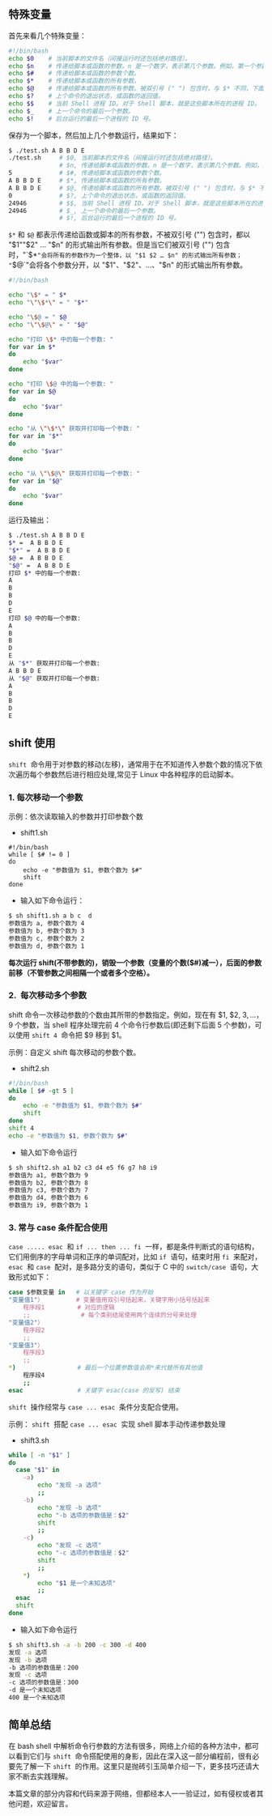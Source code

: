 ## 特殊变量

首先来看几个特殊变量：

```bash
#!/bin/bash
echo $0    # 当前脚本的文件名（间接运行时还包括绝对路径）。
echo $n    # 传递给脚本或函数的参数。n 是一个数字，表示第几个参数。例如，第一个参数是 $1 。
echo $#    # 传递给脚本或函数的参数个数。
echo $*    # 传递给脚本或函数的所有参数。
echo $@    # 传递给脚本或函数的所有参数。被双引号 (" ") 包含时，与 $* 不同，下面将会讲到。
echo $?    # 上个命令的退出状态，或函数的返回值。
echo $$    # 当前 Shell 进程 ID。对于 Shell 脚本，就是这些脚本所在的进程 ID。
echo $_    # 上一个命令的最后一个参数。
echo $!    # 后台运行的最后一个进程的 ID 号。
```

保存为一个脚本，然后加上几个参数运行，结果如下：

```bash
$ ./test.sh A B B D E
./test.sh     # $0, 当前脚本的文件名（间接运行时还包括绝对路径）。
              # $n, 传递给脚本或函数的参数。n 是一个数字，表示第几个参数。例如，第一个参数是 $1。
5             # $#, 传递给脚本或函数的参数个数。
A B B D E     # $*, 传递给脚本或函数的所有参数。
A B B D E     # $@, 传递给脚本或函数的所有参数。被双引号 (" ") 包含时，与 $* 不同，下面将会讲到。
0             # $?, 上个命令的退出状态，或函数的返回值。
24946         # $$, 当前 Shell 进程 ID。对于 Shell 脚本，就是这些脚本所在的进程 ID。
24946         # $_, 上一个命令的最后一个参数。
              # $!, 后台运行的最后一个进程的 ID 号。
```

`$*` 和 `$@` 都表示传递给函数或脚本的所有参数，不被双引号 ("") 包含时，都以 "$1""$2" … "$n" 的形式输出所有参数。但是当它们被双引号 ("") 包含时，"`$*`"会将所有的参数作为一个整体，以 "$1 $2 … $n" 的形式输出所有参数； "`$@`"会将各个参数分开，以 "$1"、"$2"、…、"$n" 的形式输出所有参数。

```bash
#!/bin/bash

echo "\$* = " $*
echo "\"\$*\" = " "$*"

echo "\$@ = " $@
echo "\"\$@\" = " "$@"

echo "打印 \$* 中的每一个参数: "
for var in $*
do
    echo "$var"
done

echo "打印 \$@ 中的每一个参数: "
for var in $@
do
    echo "$var"
done

echo "从 \"\$*\" 获取并打印每一个参数: "
for var in "$*"
do
    echo "$var"
done

echo "从 \"\$@\" 获取并打印每一个参数: "
for var in "$@"
do
    echo "$var"
done
```

运行及输出：

```bash
$ ./test.sh A B B D E
$* =  A B B D E
"$*" =  A B B D E
$@ =  A B B D E
"$@" =  A B B D E
打印 $* 中的每一个参数:
A
B
B
D
E
打印 $@ 中的每一个参数:
A
B
B
D
E
从 "$*" 获取并打印每一个参数:
A B B D E
从 "$@" 获取并打印每一个参数:
A
B
B
D
E
```

## shift 使用

`shift`  命令用于对参数的移动(左移)，通常用于在不知道传入参数个数的情况下依次遍历每个参数然后进行相应处理,常见于 Linux 中各种程序的启动脚本。

### 1. 每次移动一个参数

示例：依次读取输入的参数并打印参数个数

- shift1.sh

```shell
#!/bin/bash
while [ $# != 0 ]
do
    echo -e "参数值为 $1, 参数个数为 $#"
    shift
done
```

- 输入如下命令运行：

```bash
$ sh shift1.sh a b c  d
参数值为 a, 参数个数为 4
参数值为 b, 参数个数为 3
参数值为 c, 参数个数为 2
参数值为 d, 参数个数为 1
```

**每次运行 shift(不带参数的)，销毁一个参数（变量的个数($#)减一），后面的参数前移（不管参数之间相隔一个或者多个空格）。**

### 2.  每次移动多个参数

shift 命令一次移动参数的个数由其所带的参数指定。例如，现在有 $1, $2, $3, ...，$9 个参数，当 shell 程序处理完前 4 个命令行参数后(即还剩下后面 5 个参数)，可以使用 `shift 4`  命令把 $9 移到 $1。

示例：自定义 shift 每次移动的参数个数。

- shift2.sh

```bash
#!/bin/bash
while [ $# -gt 5 ]
do
    echo -e "参数值为 $1, 参数个数为 $#"
    shift
done
shift 4
echo -e "参数值为 $1, 参数个数为 $#"
```

- 输入如下命令运行

```bash
$ sh shift2.sh a1 b2 c3 d4 e5 f6 g7 h8 i9
参数值为 a1, 参数个数为 9
参数值为 b2, 参数个数为 8
参数值为 c3, 参数个数为 7
参数值为 d4, 参数个数为 6
参数值为 i9, 参数个数为 1
```

### 3. 常与 case 条件配合使用

`case ..... esac`  和 `if ... then ... fi`  一样，都是条件判断式的语句结构，它们用倒序的字母单词和正序的单词配对，比如 `if`  语句，结束时用 `fi`  来配对， `esac`  和 `case`  配对，是多路分支的语句，类似于 C 中的 `switch/case`  语句，大致形式如下：

```bash
case $参数变量 in   # 以关键字 case 作为开始
"变量值1"）         # 变量值用双引号括起来，关键字用小括号括起来
    程序段1         # 对应的逻辑
    ;;              # 每个类别结尾使用两个连续的分号来处理
"变量值2"）
    程序段2
    ;;
"变量值3"）
    程序段3
    ;;
*)                 # 最后一个位置参数值会用*来代替所有其他值
    程序段4
    ;;
esac               # 关键字 esac(case 的反写) 结束
```

`shift`  操作经常与 `case ... esac`  条件分支配合使用。

示例： `shift`  搭配 `case ... esac`  实现 shell 脚本手动传递参数处理

- shift3.sh

```bash
while [ -n "$1" ]
do
  case "$1" in
    -a)
        echo "发现 -a 选项"
        ;;
    -b)
        echo "发现 -b 选项"
        echo "-b 选项的参数值是：$2"
        shift
        ;;
    -c)
        echo "发现 -c 选项"
        echo "-c 选项的参数值是：$2"
        shift
        ;;
    *)
        echo "$1 是一个未知选项"
        ;;
  esac
  shift
done
```

- 输入如下命令运行

```bash
$ sh shift3.sh -a -b 200 -c 300 -d 400
发现 -a 选项
发现 -b 选项
-b 选项的参数值是：200
发现 -c 选项
-c 选项的参数值是：300
-d 是一个未知选项
400 是一个未知选项
```

## 简单总结

在 bash shell 中解析命令行参数的方法有很多，网络上介绍的各种方法中，都可以看到它们与 `shift`  命令搭配使用的身影，因此在深入这一部分编程前，很有必要先了解一下 `shift`  的作用。这里只是抛砖引玉简单介绍一下，更多技巧还请大家不断去实践理解。

本篇文章的部分内容和代码来源于网络，但都经本人一一验证过，如有侵权或者其他问题，欢迎留言。
